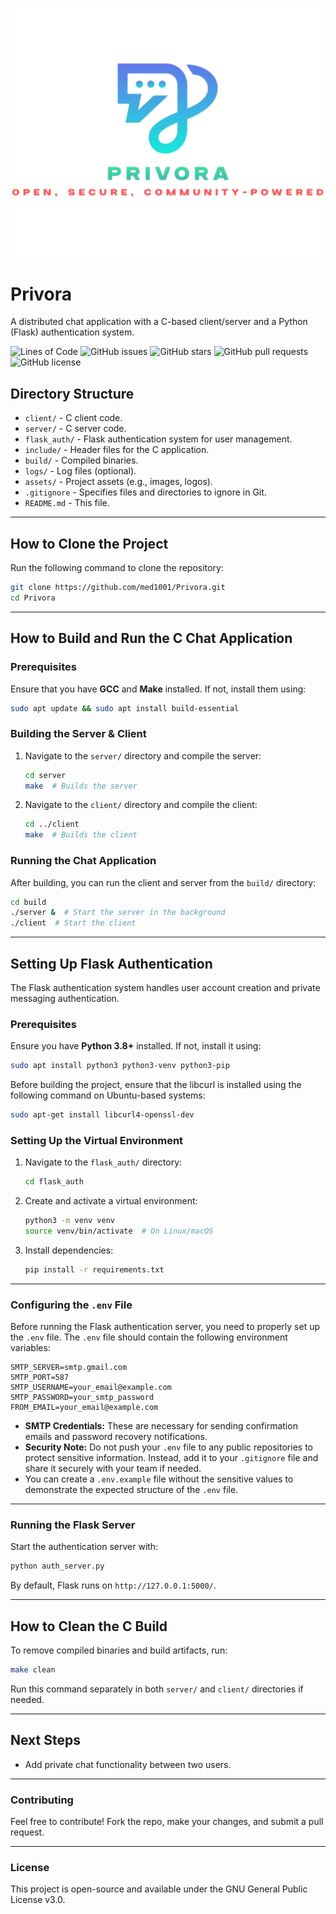 ![Logo](assets/logo.png)

# Privora
A distributed chat application with a C-based client/server and a Python (Flask) authentication system.

![Lines of Code](https://img.shields.io/badge/lines_of_code-dynamic-brightgreen)
![GitHub issues](https://img.shields.io/github/issues/med1001/Privora)
![GitHub stars](https://img.shields.io/github/stars/med1001/Privora)
![GitHub pull requests](https://img.shields.io/github/issues-pr/med1001/Privora)
![GitHub license](https://img.shields.io/github/license/med1001/Privora)

## **Directory Structure**
- `client/` - C client code.
- `server/` - C server code.
- `flask_auth/` - Flask authentication system for user management.
- `include/` - Header files for the C application.
- `build/` - Compiled binaries.
- `logs/` - Log files (optional).
- `assets/` - Project assets (e.g., images, logos).
- `.gitignore` - Specifies files and directories to ignore in Git.
- `README.md` - This file.

---

## **How to Clone the Project**

Run the following command to clone the repository:
```bash
git clone https://github.com/med1001/Privora.git
cd Privora
```

---

## **How to Build and Run the C Chat Application**

### **Prerequisites**
Ensure that you have **GCC** and **Make** installed. If not, install them using:
```bash
sudo apt update && sudo apt install build-essential
```

### **Building the Server & Client**
1. Navigate to the `server/` directory and compile the server:
   ```bash
   cd server
   make  # Builds the server
   ```
2. Navigate to the `client/` directory and compile the client:
   ```bash
   cd ../client
   make  # Builds the client
   ```

### **Running the Chat Application**
After building, you can run the client and server from the `build/` directory:
```bash
cd build
./server &  # Start the server in the background
./client  # Start the client
```

---

## **Setting Up Flask Authentication**
The Flask authentication system handles user account creation and private messaging authentication.

### **Prerequisites**
Ensure you have **Python 3.8+** installed. If not, install it using:
```bash
sudo apt install python3 python3-venv python3-pip
```
Before building the project, ensure that the libcurl is installed using the following command on Ubuntu-based systems:
```bash
sudo apt-get install libcurl4-openssl-dev
```
### **Setting Up the Virtual Environment**
1. Navigate to the `flask_auth/` directory:
   ```bash
   cd flask_auth
   ```
2. Create and activate a virtual environment:
   ```bash
   python3 -m venv venv
   source venv/bin/activate  # On Linux/macOS
   ```
3. Install dependencies:
   ```bash
   pip install -r requirements.txt
   ```

---

### **Configuring the `.env` File**
Before running the Flask authentication server, you need to properly set up the `.env` file. The `.env` file should contain the following environment variables:

```plaintext
SMTP_SERVER=smtp.gmail.com
SMTP_PORT=587
SMTP_USERNAME=your_email@example.com
SMTP_PASSWORD=your_smtp_password
FROM_EMAIL=your_email@example.com
```

- **SMTP Credentials:** These are necessary for sending confirmation emails and password recovery notifications.
- **Security Note:** Do not push your `.env` file to any public repositories to protect sensitive information. Instead, add it to your `.gitignore` file and share it securely with your team if needed.
- You can create a `.env.example` file without the sensitive values to demonstrate the expected structure of the `.env` file.

---

### **Running the Flask Server**
Start the authentication server with:
```bash
python auth_server.py
```
By default, Flask runs on `http://127.0.0.1:5000/`.

---

## **How to Clean the C Build**
To remove compiled binaries and build artifacts, run:
```bash
make clean
```
Run this command separately in both `server/` and `client/` directories if needed.

---

## **Next Steps**
- Add private chat functionality between two users.

---

### **Contributing**
Feel free to contribute! Fork the repo, make your changes, and submit a pull request.

---

### **License**
This project is open-source and available under the GNU General Public License v3.0.
